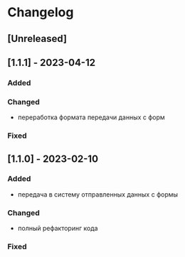 # Changelog

## [Unreleased]

## [1.1.1] - 2023-04-12

### Added

### Changed
- переработка формата передачи данных с форм

### Fixed

## [1.1.0] - 2023-02-10

### Added
- передача в систему отправленных данных с формы

### Changed
- полный рефакторинг кода

### Fixed


